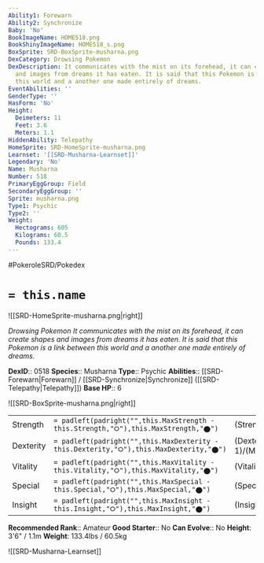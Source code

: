 ```yaml
---
Ability1: Forewarn
Ability2: Synchronize
Baby: 'No'
BookImageName: HOME518.png
BookShinyImageName: HOME518_s.png
BoxSprite: SRD-BoxSprite-musharna.png
DexCategory: Drowsing Pokemon
DexDescription: It communicates with the mist on its forehead, it can create shapes
  and images from dreams it has eaten. It is said that this Pokemon is a link between
  this world and a another one made entirely of dreams.
EventAbilities: ''
GenderType: ''
HasForm: 'No'
Height:
  Deimeters: 11
  Feet: 3.6
  Meters: 1.1
HiddenAbility: Telepathy
HomeSprite: SRD-HomeSprite-musharna.png
Learnset: '[[SRD-Musharna-Learnset]]'
Legendary: 'No'
Name: Musharna
Number: 518
PrimaryEggGroup: Field
SecondaryEggGroup: ''
Sprite: musharna.png
Type1: Psychic
Type2: ''
Weight:
  Hectograms: 605
  Kilograms: 60.5
  Pounds: 133.4
---
```


#PokeroleSRD/Pokedex

# `= this.name`

![[SRD-HomeSprite-musharna.png|right]]

*Drowsing Pokemon*
*It communicates with the mist on its forehead, it can create shapes and images from dreams it has eaten. It is said that this Pokemon is a link between this world and a another one made entirely of dreams.*

**DexID**:: 0518
**Species**:: Musharna
**Type**:: Psychic
**Abilities**:: [[SRD-Forewarn|Forewarn]] / [[SRD-Synchronize|Synchronize]] ([[SRD-Telepathy|Telepathy]])
**Base HP**:: 6

![[SRD-BoxSprite-musharna.png|right]]

|           |                                                                                        |                                          |
| --------- | -------------------------------------------------------------------------------------- | ---------------------------------------- |
| Strength  | `= padleft(padright("",this.MaxStrength - this.Strength,"⭘"),this.MaxStrength,"⬤")`    | (Strength::2)/(MaxStrength::4)   |
| Dexterity | `= padleft(padright("",this.MaxDexterity - this.Dexterity,"⭘"),this.MaxDexterity,"⬤")` | (Dexterity:: 1)/(MaxDexterity::3) |
| Vitality  | `= padleft(padright("",this.MaxVitality - this.Vitality,"⭘"),this.MaxVitality,"⬤")`    | (Vitality::2)/(MaxVitality::5)   |
| Special   | `= padleft(padright("",this.MaxSpecial - this.Special,"⭘"),this.MaxSpecial,"⬤")`       | (Special::3)/(MaxSpecial::6)     |
| Insight   | `= padleft(padright("",this.MaxInsight - this.Insight,"⭘"),this.MaxInsight,"⬤")`       | (Insight::3)/(MaxInsight::6)     |

**Recommended Rank**:: Amateur
**Good Starter**:: No
**Can Evolve**:: No
**Height**: 3'6" / 1.1m
**Weight**: 133.4lbs / 60.5kg

![[SRD-Musharna-Learnset]]